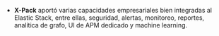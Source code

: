 - **X-Pack** aportó varias capacidades empresariales bien integradas al Elastic Stack, entre ellas, seguridad, alertas, monitoreo, reportes, analítica de grafo, UI de APM dedicado y machine learning.